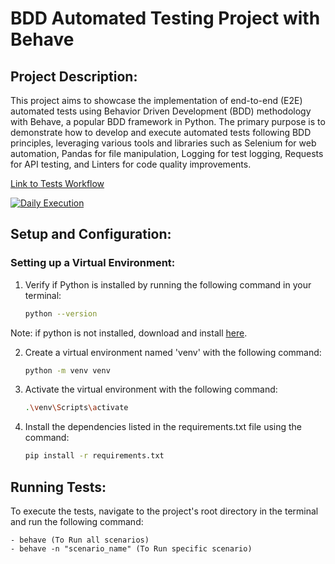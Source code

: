 # BDD Automated Testing Project with Behave

## Project Description:

This project aims to showcase the implementation of end-to-end (E2E) automated tests using Behavior Driven Development (BDD) methodology with Behave, a popular BDD framework in Python. The primary purpose is to demonstrate how to develop and execute automated tests following BDD principles, leveraging various tools and libraries such as Selenium for web automation, Pandas for file manipulation, Logging for test logging, Requests for API testing, and Linters for code quality improvements.

[Link to Tests Workflow](https://github.com/LucasJoseArantes/Behave_Project/actions/workflows/e2e_daily_tests.yml)

[![Daily Execution](https://github.com/LucasJoseArantes/Behave_Project/actions/workflows/e2e_daily_tests.yml/badge.svg)](https://github.com/LucasJoseArantes/Behave_Project/actions/workflows/e2e_daily_tests.yml)

## Setup and Configuration:

### Setting up a Virtual Environment:

1. Verify if Python is installed by running the following command in your terminal:
    ```bash
    python --version

Note: if python is not installed, download and install [here](https://www.python.org/downloads/).

2. Create a virtual environment named 'venv' with the following command:
    ```bash
    python -m venv venv

4. Activate the virtual environment with the following command:
    ```bash
    .\venv\Scripts\activate

5. Install the dependencies listed in the requirements.txt file using the command:
    ```bash
    pip install -r requirements.txt

## Running Tests:
To execute the tests, navigate to the project's root directory in the terminal and run the following command:

    - behave (To Run all scenarios)
    - behave -n "scenario_name" (To Run specific scenario)
